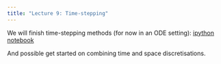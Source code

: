 ```yaml
---
title: "Lecture 9: Time-stepping"
---
```


We will finish time-stepping methods (for now in an ODE setting): [ipython notebook](https://nbviewer.jupyter.org/urls/teaching.wence.uk/comp4187/code/time-integration.ipynb)

And possible get started on combining time and space discretisations.

